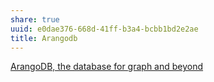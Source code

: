 ```yaml
---
share: true
uuid: e0dae376-668d-41ff-b3a4-bcbb1bd2e2ae
title: Arangodb
---
```

[ArangoDB, the database for graph and beyond](https://www.arangodb.com/)